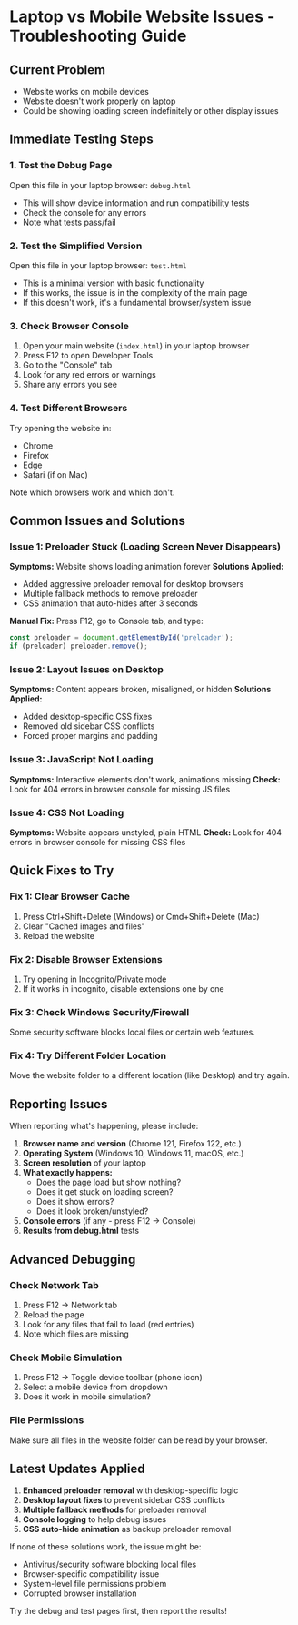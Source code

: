 # Laptop vs Mobile Website Issues - Troubleshooting Guide

## Current Problem
- Website works on mobile devices
- Website doesn't work properly on laptop
- Could be showing loading screen indefinitely or other display issues

## Immediate Testing Steps

### 1. Test the Debug Page
Open this file in your laptop browser: `debug.html`
- This will show device information and run compatibility tests
- Check the console for any errors
- Note what tests pass/fail

### 2. Test the Simplified Version
Open this file in your laptop browser: `test.html`
- This is a minimal version with basic functionality
- If this works, the issue is in the complexity of the main page
- If this doesn't work, it's a fundamental browser/system issue

### 3. Check Browser Console
1. Open your main website (`index.html`) in your laptop browser
2. Press F12 to open Developer Tools
3. Go to the "Console" tab
4. Look for any red errors or warnings
5. Share any errors you see

### 4. Test Different Browsers
Try opening the website in:
- Chrome
- Firefox  
- Edge
- Safari (if on Mac)

Note which browsers work and which don't.

## Common Issues and Solutions

### Issue 1: Preloader Stuck (Loading Screen Never Disappears)
**Symptoms:** Website shows loading animation forever
**Solutions Applied:**
- Added aggressive preloader removal for desktop browsers
- Multiple fallback methods to remove preloader
- CSS animation that auto-hides after 3 seconds

**Manual Fix:** Press F12, go to Console tab, and type:
```javascript
const preloader = document.getElementById('preloader');
if (preloader) preloader.remove();
```

### Issue 2: Layout Issues on Desktop
**Symptoms:** Content appears broken, misaligned, or hidden
**Solutions Applied:**
- Added desktop-specific CSS fixes
- Removed old sidebar CSS conflicts
- Forced proper margins and padding

### Issue 3: JavaScript Not Loading
**Symptoms:** Interactive elements don't work, animations missing
**Check:** Look for 404 errors in browser console for missing JS files

### Issue 4: CSS Not Loading
**Symptoms:** Website appears unstyled, plain HTML
**Check:** Look for 404 errors in browser console for missing CSS files

## Quick Fixes to Try

### Fix 1: Clear Browser Cache
1. Press Ctrl+Shift+Delete (Windows) or Cmd+Shift+Delete (Mac)
2. Clear "Cached images and files"
3. Reload the website

### Fix 2: Disable Browser Extensions
1. Try opening in Incognito/Private mode
2. If it works in incognito, disable extensions one by one

### Fix 3: Check Windows Security/Firewall
Some security software blocks local files or certain web features.

### Fix 4: Try Different Folder Location
Move the website folder to a different location (like Desktop) and try again.

## Reporting Issues

When reporting what's happening, please include:

1. **Browser name and version** (Chrome 121, Firefox 122, etc.)
2. **Operating System** (Windows 10, Windows 11, macOS, etc.)
3. **Screen resolution** of your laptop
4. **What exactly happens:**
   - Does the page load but show nothing?
   - Does it get stuck on loading screen?
   - Does it show errors?
   - Does it look broken/unstyled?
5. **Console errors** (if any - press F12 → Console)
6. **Results from debug.html** tests

## Advanced Debugging

### Check Network Tab
1. Press F12 → Network tab
2. Reload the page
3. Look for any files that fail to load (red entries)
4. Note which files are missing

### Check Mobile Simulation
1. Press F12 → Toggle device toolbar (phone icon)
2. Select a mobile device from dropdown
3. Does it work in mobile simulation?

### File Permissions
Make sure all files in the website folder can be read by your browser.

## Latest Updates Applied

1. **Enhanced preloader removal** with desktop-specific logic
2. **Desktop layout fixes** to prevent sidebar CSS conflicts  
3. **Multiple fallback methods** for preloader removal
4. **Console logging** to help debug issues
5. **CSS auto-hide animation** as backup preloader removal

If none of these solutions work, the issue might be:
- Antivirus/security software blocking local files
- Browser-specific compatibility issue
- System-level file permissions problem
- Corrupted browser installation

Try the debug and test pages first, then report the results!